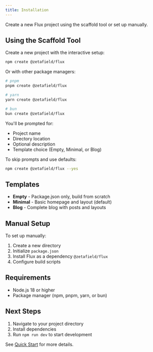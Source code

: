 ```yaml
---
title: Installation
---
```


Create a new Flux project using the scaffold tool or set up manually.

## Using the Scaffold Tool

Create a new project with the interactive setup:

```bash
npm create @zetafield/flux
```

Or with other package managers:

```bash
# pnpm
pnpm create @zetafield/flux

# yarn
yarn create @zetafield/flux

# bun
bun create @zetafield/flux
```

You'll be prompted for:

- Project name
- Directory location
- Optional description
- Template choice (Empty, Minimal, or Blog)

To skip prompts and use defaults:

```bash
npm create @zetafield/flux --yes
```

## Templates

- **Empty** - Package.json only, build from scratch
- **Minimal** - Basic homepage and layout (default)
- **Blog** - Complete blog with posts and layouts

## Manual Setup

To set up manually:

1. Create a new directory
2. Initialize `package.json`
3. Install Flux as a dependency `@zetafield/flux`
4. Configure build scripts

## Requirements

- Node.js 18 or higher
- Package manager (npm, pnpm, yarn, or bun)

## Next Steps

1. Navigate to your project directory
2. Install dependencies
3. Run `npm run dev` to start development

See [Quick Start](/quick-start) for more details.
